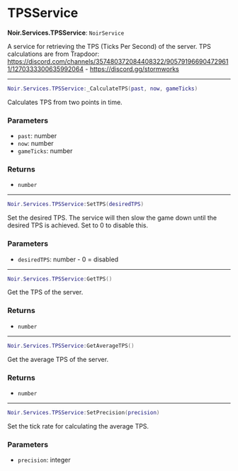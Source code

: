 # TPSService

**Noir.Services.TPSService**: `NoirService`

A service for retrieving the TPS (Ticks Per Second) of the server.    TPS calculations are from Trapdoor: https://discord.com/channels/357480372084408322/905791966904729611/1270333300635992064 - https://discord.gg/stormworks

---

```lua
Noir.Services.TPSService:_CalculateTPS(past, now, gameTicks)
```
Calculates TPS from two points in time.

### Parameters
- `past`: number
- `now`: number
- `gameTicks`: number
### Returns
- `number`

---

```lua
Noir.Services.TPSService:SetTPS(desiredTPS)
```
Set the desired TPS. The service will then slow the game down until the desired TPS is achieved. Set to 0 to disable this.

### Parameters
- `desiredTPS`: number - 0 = disabled

---

```lua
Noir.Services.TPSService:GetTPS()
```
Get the TPS of the server.

### Returns
- `number`

---

```lua
Noir.Services.TPSService:GetAverageTPS()
```
Get the average TPS of the server.

### Returns
- `number`

---

```lua
Noir.Services.TPSService:SetPrecision(precision)
```
Set the tick rate for calculating the average TPS.

### Parameters
- `precision`: integer